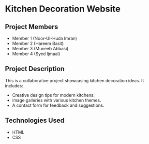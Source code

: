 # Kitchen Decoration Website

## Project Members
- Member 1 (Noor-Ul-Huda Imran)
- Member 2 (Hareem Basit)
- Member 3 (Muneeb Abbasi) 
- Member 4 (Syed Ijmaal)

## Project Description
This is a collaborative project showcasing kitchen decoration ideas. It includes:
- Creative design tips for modern kitchens.
- Image galleries with various kitchen themes.
- A contact form for feedback and suggestions.

## Technologies Used
- HTML
- CSS
